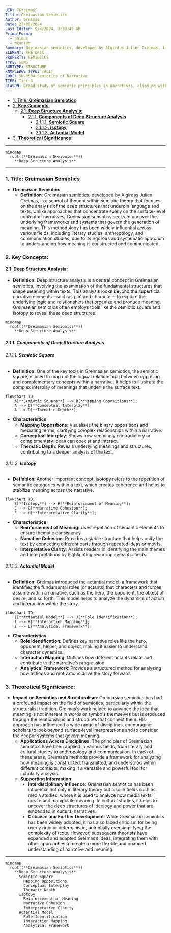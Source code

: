 ```yaml
---
UID: 7GreimasS
Title: Greimasian Semiotics
Author: Greimas
Date: 27/08/2024
Last Edited: 9/4/2024, 3:33:49 AM
Prima-Forma:
  - animus
  - meaning
Summary: Greimasian semiotics, developed by Algirdas Julien Greimas, focuses on analyzing the deep structures that generate meaning in texts, using tools like the semiotic square and actantial model. This framework uncovers the underlying relationships within narratives, influencing literary studies, anthropology, and communication through its systematic approach to understanding meaning.
ELEMENT: RHETORIC
PROPERTY: SEMIOTICS
TYPE: SEMS
SUBTYPE: STRUCTURE
KNOWLEDGE TYPE: TACIT
CORE: SN-3504 Semiotics of Narrative
TIER: Tier 3
REASON: Broad study of semiotic principles in narratives, aligning with semiotics.
---
```


- [1. Title: **Greimasian Semiotics**](#1-title-greimasian-semiotics)
- [2. **Key Concepts**:](#2-key-concepts)
  - [2.1. **Deep Structure Analysis**:](#21-deep-structure-analysis)
    - [2.1.1. **Components of Deep Structure Analysis**](#211-components-of-deep-structure-analysis)
      - [2.1.1.1. **Semiotic Square**](#2111-semiotic-square)
      - [2.1.1.2. **Isotopy**](#2112-isotopy)
      - [2.1.1.3. **Actantial Model**](#2113-actantial-model)
- [3. **Theoretical Significance**:](#3-theoretical-significance)

---

```mermaid
mindmap
  root((**Greimasian Semionics**))
    **Deep Structure Analysis**
```

---

### 1. Title: **Greimasian Semiotics**

- **Greimasian Semiotics**:
  - **Definition**: Greimasian semiotics, developed by Algirdas Julien Greimas, is a school of thought within semiotic theory that focuses on the analysis of the deep structures that underpin language and texts. Unlike approaches that concentrate solely on the surface-level content of narratives, Greimasian semiotics seeks to uncover the underlying frameworks and systems that govern the generation of meaning. This methodology has been widely influential across various fields, including literary studies, anthropology, and communication studies, due to its rigorous and systematic approach to understanding how meaning is constructed and communicated.

### 2. **Key Concepts**:

#### 2.1. **Deep Structure Analysis**:

- **Definition**: Deep structure analysis is a central concept in Greimasian semiotics, involving the examination of the fundamental structures that shape meaning within texts. This analysis looks beyond the superficial narrative elements—such as plot and character—to explore the underlying logic and relationships that organize and produce meaning. Greimasian semiotics often employs tools like the semiotic square and isotopy to reveal these deep structures.

```mermaid
mindmap
  root((**Greimasian Semionics**))
    **Deep Structure Analysis**
```

##### 2.1.1. **Components of Deep Structure Analysis**

###### 2.1.1.1. **Semiotic Square**

- **Definition**: One of the key tools in Greimasian semiotics, the semiotic square, is used to map out the logical relationships between opposing and complementary concepts within a narrative. It helps to illustrate the complex interplay of meanings that underlie the surface text.

```mermaid
flowchart TD;
    A[**Semiotic Square**] --> B[**Mapping Oppositions**];
    A --> C[**Conceptual Interplay**];
    A --> D[**Thematic Depth**];
```

- **Characteristics**
  - **Mapping Oppositions**: Visualizes the binary oppositions and mediating terms, clarifying complex relationships within a narrative.
  - **Conceptual Interplay**: Shows how seemingly contradictory or complementary ideas can coexist and interact.
  - **Thematic Depth**: Reveals underlying meanings and structures, contributing to a deeper analysis of the text.

###### 2.1.1.2. **Isotopy**

- **Definition**: Another important concept, isotopy refers to the repetition of semantic categories within a text, which creates coherence and helps to stabilize meaning across the narrative.

```mermaid
flowchart TD;
    E[**Isotopy**] --> F[**Reinforcement of Meaning**];
    E --> G[**Narrative Cohesion**];
    E --> H[**Interpretative Clarity**];
```

- **Characteristics**
  - **Reinforcement of Meaning**: Uses repetition of semantic elements to ensure thematic consistency.
  - **Narrative Cohesion**: Provides a stable structure that helps unify the text by connecting different parts through repeated ideas or motifs.
  - **Interpretative Clarity**: Assists readers in identifying the main themes and interpretations by highlighting recurring semantic fields.

###### 2.1.1.3. **Actantial Model**

- **Definition**: Greimas introduced the actantial model, a framework that identifies the fundamental roles (or actants) that characters and forces assume within a narrative, such as the hero, the opponent, the object of desire, and so forth. This model helps to analyze the dynamics of action and interaction within the story.

```mermaid
flowchart TD;
    I[**Actantial Model**] --> J[**Role Identification**];
    I --> K[**Interaction Mapping**];
    I --> L[**Analytical Framework**];

```

- **Characteristics**
  - **Role Identification**: Defines key narrative roles like the hero, opponent, helper, and object, making it easier to understand character dynamics.
  - **Interaction Mapping**: Outlines how different actants relate and contribute to the narrative’s progression.
  - **Analytical Framework**: Provides a structured method for analyzing how actions and motivations drive the story forward.

### 3. **Theoretical Significance**:

- **Impact on Semiotics and Structuralism**: Greimasian semiotics has had a profound impact on the field of semiotics, particularly within the structuralist tradition. Greimas’s work helped to advance the idea that meaning is not inherent in words or symbols themselves but is produced through the relationships and structures that connect them. His approach has influenced a wide range of disciplines, encouraging scholars to look beyond surface-level interpretations and to consider the deeper systems that govern meaning.
  - **Applications Across Disciplines**: The principles of Greimasian semiotics have been applied in various fields, from literary and cultural studies to anthropology and communication. In each of these areas, Greimas’s methods provide a framework for analyzing how meaning is constructed, transmitted, and understood within different contexts, making it a versatile and powerful tool for scholarly analysis.
  - **Supporting Information**:
    - **Interdisciplinary Influence**: Greimasian semiotics has been influential not only in literary theory but also in fields such as media studies, where it is used to analyze how media texts create and manipulate meaning. In cultural studies, it helps to uncover the deep structures of ideology and power that are embedded in cultural narratives.
    - **Criticism and Further Development**: While Greimasian semiotics has been widely adopted, it has also faced criticism for being overly rigid or deterministic, potentially oversimplifying the complexity of texts. However, subsequent theorists have expanded and adapted Greimas’s ideas, integrating them with other approaches to create a more flexible and nuanced understanding of narrative and meaning.

---

```mermaid
mindmap
  root((**Greimasian Semiotics**))
    **Deep Structure Analysis**
      Semiotic Square
        Mapping Oppositions
        Conceptual Interplay
        Thematic Depth
      Isotopy
        Reinforcement of Meaning
        Narrative Cohesion
        Interpretative Clarity
      Actantial Model
        Role Identification
        Interaction Mapping
        Analytical Framework
```
